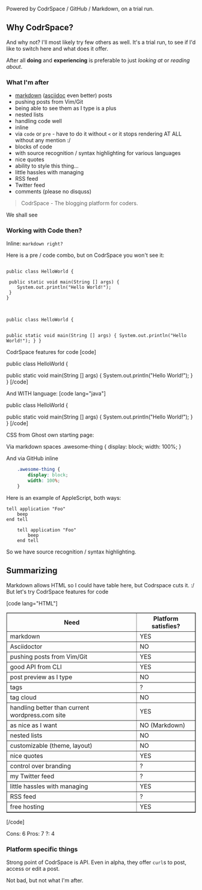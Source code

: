 Powered by CodrSpace / GitHub / Markdown, on a trial run.

## Why CodrSpace?

And why not? I'll most likely try few others as well. It's a trial run, to see if I'd like to switch here and what does it offer.

After all **doing** and **experiencing** is preferable to just _looking at_ or _reading about_.

### What I'm after

* [markdown](http://daringfireball.net/projects/markdown/) ([asciidoc](http://asciidoctor.org/docs/user-manual/) even better) posts
* pushing posts from Vim/Git
* being able to see them as I type is a plus
* nested lists
* handling code well 
 * inline
 * via `code` or `pre` - have to do it without `<` or it stops rendering AT ALL without any mention :/
 * blocks of code
 * with source recognition / syntax highlighting for various languages
* nice quotes
* ability to style this thing...
* little hassles with managing
* RSS feed 
* Twitter feed
* comments (please no disquss)


> CodrSpace - The blogging platform for coders.

We shall see

### Working with Code then?

Inline:
`markdown right?`

Here is a pre / code combo, but on CodrSpace you won't see it:
<pre>
<code>
public class HelloWorld {

 public static void main(String [] args) {
    System.out.println("Hello World!");
 }
}
</code>
</pre>

<code>
public class HelloWorld {

 public static void main(String [] args) {
    System.out.println("Hello World!");
 }
}
</code>

CodrSpace features for code
[code]

public class HelloWorld {

 public static void main(String [] args) {
    System.out.println("Hello World!");
 }
}
[/code]

And WITH language:
[code lang="java"]

public class HelloWorld {

 public static void main(String [] args) {
    System.out.println("Hello World!");
 }
}
[/code]


CSS from Ghost own starting page:

Via markdown spaces
    .awesome-thing {
        display: block;
        width: 100%;
    }

And via GitHub inline
```css
    .awesome-thing {
        display: block;
        width: 100%;
    }
```

Here is an example of AppleScript, both ways:

    tell application "Foo"
        beep
    end tell

```applescript
    tell application "Foo"
        beep
    end tell
```

So we have source recognition / syntax highlighting.

## Summarizing

Markdown allows HTML so I could have table here, but Codrspace cuts it. :/ But let's try CodrSpace features for code

[code lang="HTML"]
<table border="yes">
<tr>
<th>Need</th>
<th>Platform satisfies?</th>
</tr>
<tr>
<td>markdown</td>
<td>YES</td>
</tr>

<tr>
<td>Asciidoctor</td>
<td>NO</td>
</tr>

<tr>
<td>pushing posts from Vim/Git</td>
<td>YES</td>
</tr>
<tr>
<td>good API from CLI</td>
<td>YES</td>
</tr>

<tr>
<td>post preview as I type</td>
<td>NO</td>
</tr>
<tr>
<td>tags</td>
<td>?</td>
</tr>
<tr>
<td>tag cloud</td>
<td>NO</td>
</tr>
<tr>
<td>handling better than current wordpress.com site</td>
<td>YES</td>
</tr>
<tr>
<td>as nice as I want</td>
<td>NO (Markdown)</td>
</tr>
<tr>
<td>nested lists</td>
<td>NO</td>
</tr>
<tr>
<td>customizable (theme, layout)</td>
<td>NO</td>
</tr>
<tr>
<td>nice quotes</td>
<td>YES</td>
</tr>
<tr>
<td>control over branding</td>
<td>?</td>
</tr>
<tr>
<td>my Twitter feed</td>
<td>?</td>
</tr>
<tr>
<td>little hassles with managing</td>
<td>YES</td>
</tr>
<tr>
<td>RSS feed</td>
<td>?</td>
</tr>
<tr>
<td>free hosting</td>
<td>YES</td>
</tr>
</table>
[/code]

Cons: 6
Pros: 7
?: 4

### Platform specific things
Strong point of CodrSpace is API. Even in alpha, they offer `curl`s to post, access or edit a post.

Not bad, but not what I'm after. 
